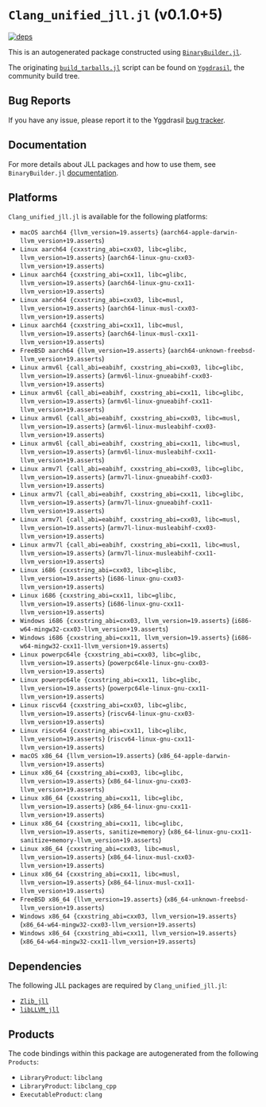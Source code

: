 # `Clang_unified_jll.jl` (v0.1.0+5)

[![deps](https://juliahub.com/docs/Clang_unified_jll/deps.svg)](https://juliahub.com/ui/Packages/General/Clang_unified_jll/)

This is an autogenerated package constructed using [`BinaryBuilder.jl`](https://github.com/JuliaPackaging/BinaryBuilder.jl).

The originating [`build_tarballs.jl`](https://github.com/JuliaPackaging/Yggdrasil/blob/012c224a25627c32af595b280d5f8319350eae22/L/LLVM/Clang_unified/build_tarballs.jl) script can be found on [`Yggdrasil`](https://github.com/JuliaPackaging/Yggdrasil/), the community build tree.

## Bug Reports

If you have any issue, please report it to the Yggdrasil [bug tracker](https://github.com/JuliaPackaging/Yggdrasil/issues).

## Documentation

For more details about JLL packages and how to use them, see `BinaryBuilder.jl` [documentation](https://docs.binarybuilder.org/stable/jll/).

## Platforms

`Clang_unified_jll.jl` is available for the following platforms:

* `macOS aarch64 {llvm_version=19.asserts}` (`aarch64-apple-darwin-llvm_version+19.asserts`)
* `Linux aarch64 {cxxstring_abi=cxx03, libc=glibc, llvm_version=19.asserts}` (`aarch64-linux-gnu-cxx03-llvm_version+19.asserts`)
* `Linux aarch64 {cxxstring_abi=cxx11, libc=glibc, llvm_version=19.asserts}` (`aarch64-linux-gnu-cxx11-llvm_version+19.asserts`)
* `Linux aarch64 {cxxstring_abi=cxx03, libc=musl, llvm_version=19.asserts}` (`aarch64-linux-musl-cxx03-llvm_version+19.asserts`)
* `Linux aarch64 {cxxstring_abi=cxx11, libc=musl, llvm_version=19.asserts}` (`aarch64-linux-musl-cxx11-llvm_version+19.asserts`)
* `FreeBSD aarch64 {llvm_version=19.asserts}` (`aarch64-unknown-freebsd-llvm_version+19.asserts`)
* `Linux armv6l {call_abi=eabihf, cxxstring_abi=cxx03, libc=glibc, llvm_version=19.asserts}` (`armv6l-linux-gnueabihf-cxx03-llvm_version+19.asserts`)
* `Linux armv6l {call_abi=eabihf, cxxstring_abi=cxx11, libc=glibc, llvm_version=19.asserts}` (`armv6l-linux-gnueabihf-cxx11-llvm_version+19.asserts`)
* `Linux armv6l {call_abi=eabihf, cxxstring_abi=cxx03, libc=musl, llvm_version=19.asserts}` (`armv6l-linux-musleabihf-cxx03-llvm_version+19.asserts`)
* `Linux armv6l {call_abi=eabihf, cxxstring_abi=cxx11, libc=musl, llvm_version=19.asserts}` (`armv6l-linux-musleabihf-cxx11-llvm_version+19.asserts`)
* `Linux armv7l {call_abi=eabihf, cxxstring_abi=cxx03, libc=glibc, llvm_version=19.asserts}` (`armv7l-linux-gnueabihf-cxx03-llvm_version+19.asserts`)
* `Linux armv7l {call_abi=eabihf, cxxstring_abi=cxx11, libc=glibc, llvm_version=19.asserts}` (`armv7l-linux-gnueabihf-cxx11-llvm_version+19.asserts`)
* `Linux armv7l {call_abi=eabihf, cxxstring_abi=cxx03, libc=musl, llvm_version=19.asserts}` (`armv7l-linux-musleabihf-cxx03-llvm_version+19.asserts`)
* `Linux armv7l {call_abi=eabihf, cxxstring_abi=cxx11, libc=musl, llvm_version=19.asserts}` (`armv7l-linux-musleabihf-cxx11-llvm_version+19.asserts`)
* `Linux i686 {cxxstring_abi=cxx03, libc=glibc, llvm_version=19.asserts}` (`i686-linux-gnu-cxx03-llvm_version+19.asserts`)
* `Linux i686 {cxxstring_abi=cxx11, libc=glibc, llvm_version=19.asserts}` (`i686-linux-gnu-cxx11-llvm_version+19.asserts`)
* `Windows i686 {cxxstring_abi=cxx03, llvm_version=19.asserts}` (`i686-w64-mingw32-cxx03-llvm_version+19.asserts`)
* `Windows i686 {cxxstring_abi=cxx11, llvm_version=19.asserts}` (`i686-w64-mingw32-cxx11-llvm_version+19.asserts`)
* `Linux powerpc64le {cxxstring_abi=cxx03, libc=glibc, llvm_version=19.asserts}` (`powerpc64le-linux-gnu-cxx03-llvm_version+19.asserts`)
* `Linux powerpc64le {cxxstring_abi=cxx11, libc=glibc, llvm_version=19.asserts}` (`powerpc64le-linux-gnu-cxx11-llvm_version+19.asserts`)
* `Linux riscv64 {cxxstring_abi=cxx03, libc=glibc, llvm_version=19.asserts}` (`riscv64-linux-gnu-cxx03-llvm_version+19.asserts`)
* `Linux riscv64 {cxxstring_abi=cxx11, libc=glibc, llvm_version=19.asserts}` (`riscv64-linux-gnu-cxx11-llvm_version+19.asserts`)
* `macOS x86_64 {llvm_version=19.asserts}` (`x86_64-apple-darwin-llvm_version+19.asserts`)
* `Linux x86_64 {cxxstring_abi=cxx03, libc=glibc, llvm_version=19.asserts}` (`x86_64-linux-gnu-cxx03-llvm_version+19.asserts`)
* `Linux x86_64 {cxxstring_abi=cxx11, libc=glibc, llvm_version=19.asserts}` (`x86_64-linux-gnu-cxx11-llvm_version+19.asserts`)
* `Linux x86_64 {cxxstring_abi=cxx11, libc=glibc, llvm_version=19.asserts, sanitize=memory}` (`x86_64-linux-gnu-cxx11-sanitize+memory-llvm_version+19.asserts`)
* `Linux x86_64 {cxxstring_abi=cxx03, libc=musl, llvm_version=19.asserts}` (`x86_64-linux-musl-cxx03-llvm_version+19.asserts`)
* `Linux x86_64 {cxxstring_abi=cxx11, libc=musl, llvm_version=19.asserts}` (`x86_64-linux-musl-cxx11-llvm_version+19.asserts`)
* `FreeBSD x86_64 {llvm_version=19.asserts}` (`x86_64-unknown-freebsd-llvm_version+19.asserts`)
* `Windows x86_64 {cxxstring_abi=cxx03, llvm_version=19.asserts}` (`x86_64-w64-mingw32-cxx03-llvm_version+19.asserts`)
* `Windows x86_64 {cxxstring_abi=cxx11, llvm_version=19.asserts}` (`x86_64-w64-mingw32-cxx11-llvm_version+19.asserts`)

## Dependencies

The following JLL packages are required by `Clang_unified_jll.jl`:

* [`Zlib_jll`](https://github.com/JuliaBinaryWrappers/Zlib_jll.jl)
* [`libLLVM_jll`](https://github.com/JuliaBinaryWrappers/libLLVM_jll.jl)

## Products

The code bindings within this package are autogenerated from the following `Products`:

* `LibraryProduct`: `libclang`
* `LibraryProduct`: `libclang_cpp`
* `ExecutableProduct`: `clang`
